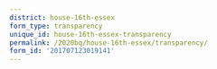 ```yaml
---
district: house-16th-essex
form_type: transparency
unique_id: house-16th-essex-transparency
permalink: /2020bq/house-16th-essex/transparency/
form_id: '201707123019141'
---
```

